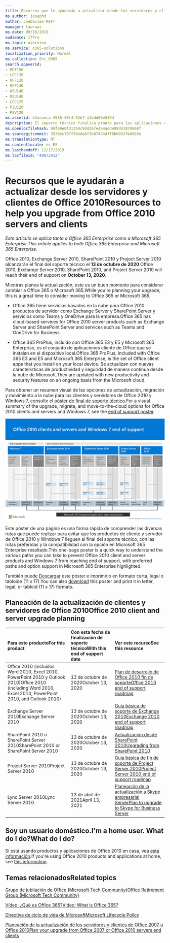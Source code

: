 ```yaml
---
title: Recursos que le ayudarán a actualizar desde los servidores y clientes de Office 2010
ms.author: josephd
author: JoeDavies-MSFT
manager: laurawi
ms.date: 09/16/2019
audience: ITPro
ms.topic: overview
ms.service: o365-solutions
localization_priority: Normal
ms.collection: Ent_O365
search.appverid:
- MET150
- LCC120
- OFF120
- OFF140
- WSU140
- OSU140
- LCC125
- PJU120
- PSV120
ms.assetid: b2acaeca-4986-40f4-92b7-a1bdd06e549d
description: El soporte técnico finaliza pronto para las aplicaciones cliente y servidores de Office 2010, y los contratos de soporte personalizados no están disponibles. Use este artículo para empezar a planear la actualización ahora.
ms.openlocfilehash: 9df09e0f31358c9dd1bfe4a4adde99d41070060f
ms.sourcegitcommit: 3539ec707f984de6f3b874744ff8b6832fbd665e
ms.translationtype: MT
ms.contentlocale: es-ES
ms.lasthandoff: 12/17/2019
ms.locfileid: "40072412"
---
```

# <a name="resources-to-help-you-upgrade-from-office-2010-servers-and-clients"></a><span data-ttu-id="70caa-104">Recursos que le ayudarán a actualizar desde los servidores y clientes de Office 2010</span><span class="sxs-lookup"><span data-stu-id="70caa-104">Resources to help you upgrade from Office 2010 servers and clients</span></span>

<span data-ttu-id="70caa-105">*Este artículo se aplica tanto a Office 365 Enterprise como a Microsoft 365 Enterprise.*</span><span class="sxs-lookup"><span data-stu-id="70caa-105">*This article applies to both Office 365 Enterprise and Microsoft 365 Enterprise.*</span></span>

<span data-ttu-id="70caa-106">Office 2010, Exchange Server 2010, SharePoint 2010 y Project Server 2010 alcanzarán el final del soporte técnico el **13 de octubre de 2020**.</span><span class="sxs-lookup"><span data-stu-id="70caa-106">Office 2010, Exchange Server 2010, SharePoint 2010, and Project Server 2010 will reach their end of support on **October 13, 2020**.</span></span> 

<span data-ttu-id="70caa-107">Mientras planea la actualización, este es un buen momento para considerar cambiar a Office 365 o Microsoft 365.</span><span class="sxs-lookup"><span data-stu-id="70caa-107">While you're planning your upgrade, this is a great time to consider moving to Office 365 or Microsoft 365.</span></span> 

- <span data-ttu-id="70caa-108">Office 365 tiene servicios basados en la nube para Office 2010 productos de servidor como Exchange Server y SharePoint Server y servicios como Teams y OneDrive para la empresa.</span><span class="sxs-lookup"><span data-stu-id="70caa-108">Office 365 has cloud-based services for Office 2010 server products such as Exchange Server and SharePoint Server and services such as Teams and OneDrive for Business.</span></span> 

- <span data-ttu-id="70caa-109">Office 365 ProPlus, incluido con Office 365 E3 y E5 y Microsoft 365 Enterprise, es el conjunto de aplicaciones cliente de Office que se instalan en el dispositivo local.</span><span class="sxs-lookup"><span data-stu-id="70caa-109">Office 365 ProPlus, included with Office 365 E3 and E5 and Microsoft 365 Enterprise, is the set of Office client apps that you install on your local device.</span></span> <span data-ttu-id="70caa-110">Se actualizan con nuevas características de productividad y seguridad de manera continua desde la nube de Microsoft.</span><span class="sxs-lookup"><span data-stu-id="70caa-110">They are updated with new productivity and security features on an ongoing basis from the Microsoft cloud.</span></span>

<span data-ttu-id="70caa-111">Para obtener un resumen visual de las opciones de actualización, migración y movimiento a la nube para los clientes y servidores de Office 2010 y Windows 7, consulte el [póster de final de soporte técnico](./media/upgrade-from-office-2010-servers-and-products/Office2010Windows7EndOfSupport.pdf).</span><span class="sxs-lookup"><span data-stu-id="70caa-111">For a visual summary of the upgrade, migrate, and move-to-the-cloud options for Office 2010 clients and servers and Windows 7, see the [end of support poster](./media/upgrade-from-office-2010-servers-and-products/Office2010Windows7EndOfSupport.pdf).</span></span>

![Office 2010 clientes y servidores y póster de fin de soporte de Windows 7](./media/upgrade-from-office-2010-servers-and-products/office2010-windows7-end-of-support.png)

<span data-ttu-id="70caa-113">Este póster de una página es una forma rápida de comprender las diversas rutas que puede realizar para evitar que los productos de cliente y servidor de Office 2010 y Windows 7 lleguen al final del soporte técnico, con las rutas preferidas y la compatibilidad con la opción en Microsoft 365 Enterprise resaltado.</span><span class="sxs-lookup"><span data-stu-id="70caa-113">This one-page poster is a quick way to understand the various paths you can take to prevent Office 2010 client and server products and Windows 7 from reaching end of support, with preferred paths and option support in Microsoft 365 Enterprise highlighted.</span></span>

<span data-ttu-id="70caa-114">También puede [Descargar](https://github.com/MicrosoftDocs/microsoft-365-docs/raw/public/microsoft-365/enterprise/media/migration-microsoft-365-enterprise-workload/Office2010Windows7EndOfSupport.pdf) este póster e imprimirlo en formato carta, legal o tabloide (11 x 17).</span><span class="sxs-lookup"><span data-stu-id="70caa-114">You can also [download](https://github.com/MicrosoftDocs/microsoft-365-docs/raw/public/microsoft-365/enterprise/media/migration-microsoft-365-enterprise-workload/Office2010Windows7EndOfSupport.pdf) this poster and print it in letter, legal, or tabloid (11 x 17) formats.</span></span>
      
## <a name="office-2010-client-and-server-upgrade-planning"></a><span data-ttu-id="70caa-115">Planeación de la actualización de clientes y servidores de Office 2010</span><span class="sxs-lookup"><span data-stu-id="70caa-115">Office 2010 client and server upgrade planning</span></span>
  
|<span data-ttu-id="70caa-116">**Para este producto**</span><span class="sxs-lookup"><span data-stu-id="70caa-116">**For this product**</span></span>|<span data-ttu-id="70caa-117">**Con esta fecha de finalización de soporte técnico**</span><span class="sxs-lookup"><span data-stu-id="70caa-117">**With this end of support date**</span></span>|<span data-ttu-id="70caa-118">**Ver este recurso**</span><span class="sxs-lookup"><span data-stu-id="70caa-118">**See this resource**</span></span>|
|:-----|:-----|:-----|
|<span data-ttu-id="70caa-119">Office 2010 (incluidos Word 2010, Excel 2010, PowerPoint 2010 y Outlook 2010)</span><span class="sxs-lookup"><span data-stu-id="70caa-119">Office 2010 (including Word 2010, Excel 2010, PowerPoint 2010, and Outlook 2010)</span></span>  <br/> | <span data-ttu-id="70caa-120">13 de octubre de 2020</span><span class="sxs-lookup"><span data-stu-id="70caa-120">October 13, 2020</span></span> |[<span data-ttu-id="70caa-121">Plan de desarrollo de Office 2010 fin de soporte</span><span class="sxs-lookup"><span data-stu-id="70caa-121">Office 2010 end of support roadmap</span></span>](https://docs.microsoft.com/DeployOffice/office-2010-end-support-roadmap) <br/> |
|<span data-ttu-id="70caa-122">Exchange Server 2010</span><span class="sxs-lookup"><span data-stu-id="70caa-122">Exchange Server 2010</span></span>  <br/> | <span data-ttu-id="70caa-123">13 de octubre de 2020</span><span class="sxs-lookup"><span data-stu-id="70caa-123">October 13, 2020</span></span>  |[<span data-ttu-id="70caa-124">Guía básica de soporte de Exchange 2010</span><span class="sxs-lookup"><span data-stu-id="70caa-124">Exchange 2010 end of support roadmap</span></span>](exchange-2010-end-of-support.md) <br/> |
|<span data-ttu-id="70caa-125">SharePoint 2010 o SharePoint Server 2010</span><span class="sxs-lookup"><span data-stu-id="70caa-125">SharePoint 2010 or SharePoint Server 2010</span></span>  <br/> | <span data-ttu-id="70caa-126">13 de octubre de 2020</span><span class="sxs-lookup"><span data-stu-id="70caa-126">October 13, 2020</span></span> |[<span data-ttu-id="70caa-127">Actualización desde SharePoint 2010</span><span class="sxs-lookup"><span data-stu-id="70caa-127">Upgrading from SharePoint 2010</span></span>](upgrade-from-sharepoint-2010.md) <br/> |
|<span data-ttu-id="70caa-128">Project Server 2010</span><span class="sxs-lookup"><span data-stu-id="70caa-128">Project Server 2010</span></span> <br/> | <span data-ttu-id="70caa-129">13 de octubre de 2020</span><span class="sxs-lookup"><span data-stu-id="70caa-129">October 13, 2020</span></span> | [<span data-ttu-id="70caa-130">Guía básica de fin de soporte de Project Server 2010</span><span class="sxs-lookup"><span data-stu-id="70caa-130">Project Server 2010 end of support roadmap</span></span>](project-server-2010-end-of-support.md) <br/> |
|<span data-ttu-id="70caa-131">Lync Server 2010</span><span class="sxs-lookup"><span data-stu-id="70caa-131">Lync Server 2010</span></span> <br/> | <span data-ttu-id="70caa-132">13 de abril de 2021</span><span class="sxs-lookup"><span data-stu-id="70caa-132">April 13, 2021</span></span> | [<span data-ttu-id="70caa-133">Planeación de la actualización a Skype empresarial Server</span><span class="sxs-lookup"><span data-stu-id="70caa-133">Plan to upgrade to Skype for Business Server</span></span>](https://docs.microsoft.com/skypeforbusiness/plan-your-deployment/upgrade) <br/> |
    
## <a name="im-a-home-user-what-do-i-do"></a><span data-ttu-id="70caa-134">Soy un usuario doméstico.</span><span class="sxs-lookup"><span data-stu-id="70caa-134">I'm a home user.</span></span> <span data-ttu-id="70caa-135">What do I do?</span><span class="sxs-lookup"><span data-stu-id="70caa-135">What do I do?</span></span>

<span data-ttu-id="70caa-136">Si está usando productos y aplicaciones de Office 2010 en casa, vea [esta información](plan-upgrade-previous-versions-office.md#im-a-home-user-what-do-i-do).</span><span class="sxs-lookup"><span data-stu-id="70caa-136">If you're using Office 2010 products and applications at home, see [this information](plan-upgrade-previous-versions-office.md#im-a-home-user-what-do-i-do).</span></span>

## <a name="related-topics"></a><span data-ttu-id="70caa-137">Temas relacionados</span><span class="sxs-lookup"><span data-stu-id="70caa-137">Related topics</span></span>

[<span data-ttu-id="70caa-138">Grupo de jubilación de Office (Microsoft Tech Community)</span><span class="sxs-lookup"><span data-stu-id="70caa-138">Office Retirement Group (Microsoft Tech Community)</span></span>](https://go.microsoft.com/fwlink/?linkid=842065)
  
[<span data-ttu-id="70caa-139">Vídeo: ¿Qué es Office 365?</span><span class="sxs-lookup"><span data-stu-id="70caa-139">Video: What is Office 365?</span></span>](https://support.office.com/article/847caf12-2589-452c-8aca-1c009797678b.aspx)
  
[<span data-ttu-id="70caa-140">Directiva de ciclo de vida de Microsoft</span><span class="sxs-lookup"><span data-stu-id="70caa-140">Microsoft Lifecycle Policy</span></span>](https://go.microsoft.com/fwlink/?linkid=865200)

[<span data-ttu-id="70caa-141">Planeación de la actualización de los servidores y clientes de Office 2007 u Office 2010</span><span class="sxs-lookup"><span data-stu-id="70caa-141">Plan your upgrade from Office 2007 or Office 2010 servers and clients</span></span>](plan-upgrade-previous-versions-office.md)

